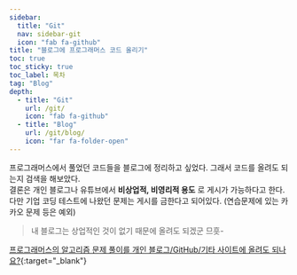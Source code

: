 ```yaml
---
sidebar:
  title: "Git"
  nav: sidebar-git
  icon: "fab fa-github"
title: "블로그에 프로그래머스 코드 올리기"
toc: true
toc_sticky: true
toc_label: 목차
tag: "Blog"
depth:
  - title: "Git"
    url: /git/
    icon: "fab fa-github"
  - title: "Blog"
    url: /git/blog/
    icon: "far fa-folder-open"
---
```

프로그래머스에서 풀었던 코드들을 블로그에 정리하고 싶었다. 그래서 코드를 올려도 되는지 검색을 해보았다.  
결론은 개인 블로그나 유튜브에서 **비상업적, 비영리적 용도** 로 게시가 가능하다고 한다. 다만 기업 코딩 테스트에 나왔던 문제는 게시를 금한다고 되어있다. (연습문제에 있는 카카오 문제 등은 예외)

>내 블로그는 상업적인 것이 없기 때문에 올려도 되겠군 므흣-

[<i class="fas fa-link"></i> 프로그래머스의 알고리즘 문제 풀이를 개인 블로그/GitHub/기타 사이트에 올려도 되나요?](https://programmers.zendesk.com/hc/ko/articles/360034546572-%ED%94%84%EB%A1%9C%EA%B7%B8%EB%9E%98%EB%A8%B8%EC%8A%A4%EC%9D%98-%EC%95%8C%EA%B3%A0%EB%A6%AC%EC%A6%98-%EB%AC%B8%EC%A0%9C-%ED%92%80%EC%9D%B4%EB%A5%BC-%EA%B0%9C%EC%9D%B8-%EB%B8%94%EB%A1%9C%EA%B7%B8-GitHub-%EA%B8%B0%ED%83%80-%EC%82%AC%EC%9D%B4%ED%8A%B8%EC%97%90-%EC%98%AC%EB%A0%A4%EB%8F%84-%EB%90%98%EB%82%98%EC%9A%94-){:target="_blank"}
